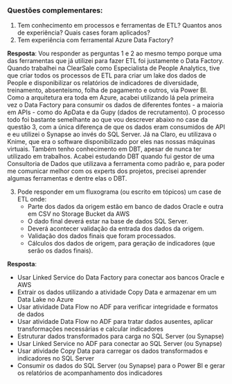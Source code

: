 ### Questões complementares:
  1. Tem conhecimento em processos e ferramentas de ETL? Quantos anos de experiência? Quais cases foram aplicados?
  2. Tem experiência com ferramental Azure Data Factory?

**Resposta**: Vou responder as perguntas 1 e 2 ao mesmo tempo porque uma das ferramentas que já utilizei para fazer ETL foi justamente o Data Factory. Quando trabalhei na ClearSale como Especialista de People Analytics, tive que criar todos os processos de ETL para criar um lake dos dados de People e disponibilizar os relatórios de indicadores de diversidade, treinamento, absenteísmo, folha de pagamento e outros, via Power BI. Como a arquitetura era toda em Azure, acabei utilizando lá pela primeira vez o Data Factory para consumir os dados de diferentes fontes - a maioria em APIs - como do ApData e da Gupy (dados de recrutamento). O processo todo foi bastante semelhante ao que vou descrever abaixo no case da questão 3, com a única diferença de que os dados eram consumidos de API e eu utilizei o Synapse ao invés do SQL Server. Já na Claro, eu utilizava o Knime, que era o software disponibilizado por eles nas nossas máquinas virtuais. Também tenho conhecimento em DBT, apesar de nunca ter utilizado em trabalhos. Acabei estudando DBT quando fui gestor de uma Consultoria de Dados que utilizava a ferramenta como padrão e, para poder me comunicar melhor com os experts dos projetos, precisei aprender algumas ferramentas e dentre elas o DBT.

  3. Pode responder em um fluxograma (ou escrito em tópicos) um case de ETL onde:
      - Parte dos dados da origem estão em banco de dados Oracle e outra em CSV no Storage Bucket da AWS
      - O dado final deverá estar na base de dados SQL Server.
      - Deverá acontecer validação da entrada dos dados da origem.
      - Validação dos dados finais que foram processados.
      - Cálculos dos dados de origem, para geração de indicadores (que serão os dados finais).

**Resposta**:
- Usar Linked Service do Data Factory para conectar aos bancos Oracle e AWS
- Extrair os dados utilizando a atividade Copy Data e armazenar em um Data Lake no Azure
- Usar atividade Data Flow no ADF para verificar integridade e formatos de dados
- Usar atividade Data Flow no ADF para tratar dados ausentes, aplicar transformações necessárias e calcular indicadores
- Estruturar dados transformados para carga no SQL Server (ou Synapse)
- Usar Linked Service no ADF para conectar ao SQL Server (ou Synapse)
- Usar atividade Copy Data para carregar os dados transformados e indicadores no SQL Server
- Consumir os dados do SQL Server (ou Synapse) para o Power BI e gerar os relatórios de acompanhamento dos indicadores
